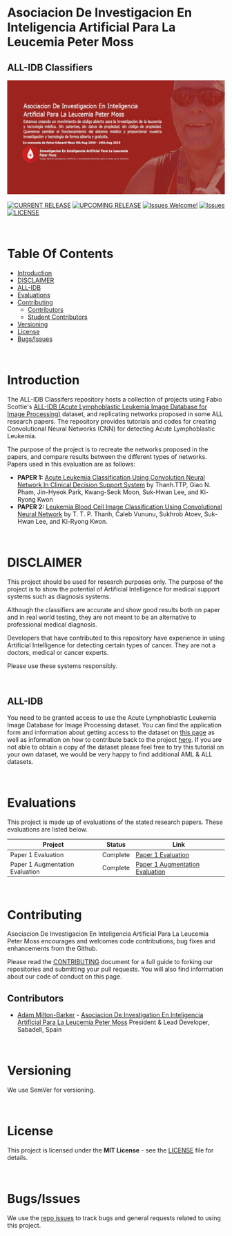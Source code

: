 # Asociacion De Investigacion En Inteligencia Artificial Para La Leucemia Peter Moss
## ALL-IDB Classifiers

![Asociacion De Investigacion En Inteligencia Artificial Para La Leucemia Peter Moss](Media/Images/leukemia-ai-research-es.jpg)

[![CURRENT RELEASE](https://img.shields.io/badge/CURRENT%20RELEASE-0.0.0-blue.svg)](https://github.com/LeukemiaAiResearch/ALL-IDB-Classifiers/tree/0.0.0)
[![UPCOMING RELEASE](https://img.shields.io/badge/UPCOMING%20RELEASE-0.1.0-blue.svg)](https://github.com/LeukemiaAiResearch/ALL-IDB-Classifiers/tree/0.1.0) [![Issues Welcome!](https://img.shields.io/badge/Contributions-Welcome-lightgrey.svg)](CONTRIBUTING.md) [![Issues](https://img.shields.io/badge/Issues-Welcome-lightgrey.svg)](issues) [![LICENSE](https://img.shields.io/badge/LICENSE-MIT-blue.svg)](LICENSE)

&nbsp;

# Table Of Contents

- [Introduction](#introduction)
- [DISCLAIMER](#disclaimer)
- [ALL-IDB](#all-idb)
- [Evaluations](#evaluations)
- [Contributing](#contributing)
    - [Contributors](#contributors)
    - [Student Contributors](#student-contributors)
- [Versioning](#versioning)
- [License](#license)
- [Bugs/Issues](#bugs-issues) 

&nbsp;

# Introduction
The ALL-IDB Classifers repository hosts a collection of projects using Fabio Scottie's [ALL-IDB (Acute Lymphoblastic Leukemia Image Database for Image Processing)](https://homes.di.unimi.it/scotti/all/) dataset, and replicating networks proposed in some ALL research papers. The repository provides tutorials and codes for creating Convolutional Neural Networks (CNN) for detecting Acute Lymphoblastic Leukemia.

The purpose of the project is to recreate the networks proposed in the papers, and compare results between the different types of networks. Papers used in this evaluation are as follows:

-  **PAPER 1:** [Acute Leukemia Classification Using Convolution Neural Network In Clinical Decision Support System](https://airccj.org/CSCP/vol7/csit77505.pdf "Acute Leukemia Classification Using Convolution Neural Network In Clinical Decision Support System") by Thanh.TTP, Giao N. Pham, Jin-Hyeok Park, Kwang-Seok Moon, Suk-Hwan Lee, and Ki-Ryong Kwon
- **PAPER 2:** [Leukemia Blood Cell Image Classification Using Convolutional Neural Network](http://www.ijcte.org/vol10/1198-H0012.pdf "Leukemia Blood Cell Image Classification Using Convolutional Neural Network") by T. T. P. Thanh, Caleb Vununu, Sukhrob Atoev, Suk-Hwan Lee, and Ki-Ryong Kwon.

&nbsp;

# DISCLAIMER
This project should be used for research purposes only. The purpose of the project is to show the potential of Artificial Intelligence for medical support systems such as diagnosis systems.

Although the classifiers are accurate and show good results both on paper and in real world testing, they are not meant to be an alternative to professional medical diagnosis.

Developers that have contributed to this repository have experience in using Artificial Intelligence for detecting certain types of cancer. They are not a doctors, medical or cancer experts.

Please use these systems responsibly.

&nbsp;

## ALL-IDB

You need to be granted access to use the Acute Lymphoblastic Leukemia Image Database for Image Processing dataset. You can find the application form and information about getting access to the dataset on [this page](https://homes.di.unimi.it/scotti/all/#download) as well as information on how to contribute back to the project [here](https://homes.di.unimi.it/scotti/all/results.php). If you are not able to obtain a copy of the dataset please feel free to try this tutorial on your own dataset, we would be very happy to find additional AML & ALL datasets.

&nbsp;

# Evaluations

This project is made up of evaluations of the stated research papers. These evaluations are listed below.

| Project     | Status | Link |
| -------------------- | ----- | ---------- |
| Paper 1 Evaluation | Complete   | [Paper 1 Evaluation](Projects/Paper-1/Evaluations/Paper-1.md "Paper 1 Evaluation")     |
| Paper 1 Augmentation Evaluation | Complete   | [Paper 1 Augmentation Evaluation](Projects/Paper-1/Evaluations/Paper-1-Augmentation.md "Paper 1 Augmentation Evaluation")     |

&nbsp;

# Contributing

Asociacion De Investigacion En Inteligencia Artificial Para La Leucemia Peter Moss encourages and welcomes code contributions, bug fixes and enhancements from the Github.

Please read the [CONTRIBUTING](CONTRIBUTING.md "CONTRIBUTING") document for a full guide to forking our repositories and submitting your pull requests. You will also find information about our code of conduct on this page.

## Contributors

- [Adam Milton-Barker](https://www.leukemiaresearchassociation.ai/team/adam-milton-barker "Adam Milton-Barker") - [Asociacion De Investigation En Inteligencia Artificial Para La Leucemia Peter Moss](https://www.leukemiaresearchassociation.ai "Asociacion De Investigation En Inteligencia Artificial Para La Leucemia Peter Moss") President & Lead Developer, Sabadell, Spain

&nbsp;

# Versioning

We use SemVer for versioning.

&nbsp;

# License

This project is licensed under the **MIT License** - see the [LICENSE](LICENSE "LICENSE") file for details.

&nbsp;

# Bugs/Issues

We use the [repo issues](issues "repo issues") to track bugs and general requests related to using this project.
